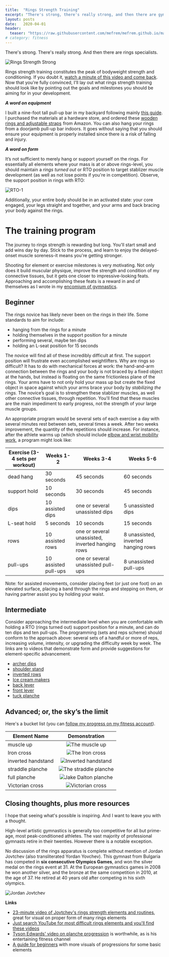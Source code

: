 ```yaml
---
title:  "Rings Strength Training"
excerpt: "There's strong, there's really strong, and then there are gymnastics rings specialists."
layout: posts
date:   2020-04-01
header:
  teaser: "https://raw.githubusercontent.com/mefrem/mefrem.github.io/master/assets/images/rings/iron-cross.jpg"
# category: fitness
---
```

There's strong. There's really strong. And then there are rings specialists.

![Rings Strength Strong](/assets/images/rings/donnell-rings.jpg "Donnell Whittenburg performing the maltese on rings")

Rings strength training constitutes the peak of bodyweight strength and conditioning. If you doubt it, [watch a minute of this video and come back](https://vimeo.com/101723280). Now that you're fully convinced, I'll lay out what rings strength training should look like by pointing out the goals and milestones you should be aiming for in your development.

***A word on equipment***

I built a nine-foot tall pull-up bar in my backyard following mainly [this guide](http://www.fitnesshq.com/making-a-diy-pull-up-bar/). I purchased the materials at a hardware store, and ordered these <a target="_blank" href="https://www.amazon.com/gp/product/B07CGCD7JH/ref=as_li_tl?ie=UTF8&camp=1789&creative=9325&creativeASIN=B07CGCD7JH&linkCode=as2&tag=mywebsiteaffi-20&linkId=321d19f50f21d533e81d8f07e84efc8a">wooden rings and adjustable straps</a><img src="//ir-na.amazon-adsystem.com/e/ir?t=mywebsiteaffi-20&l=am2&o=1&a=B07CGCD7JH" width="1" height="1" border="0" alt="" style="border:none !important; margin:0px !important;" /> from Amazon. You can also hang your rings from a doorjamb pull-up bar indoors. It goes without saying that you should ensure your equipment is properly installed since there is a risk of falling and injury.

***A word on form***

It’s not sufficient to merely hang or support yourself on the rings. For essentially all elements where your mass is at or above rings-level, you should maintain a *rings turned out* or RTO position to target stablizer muscle development (as well as not lose points if you're in competition). Observe, the support position in rings with RTO:

![RTO-1](/assets/images/rings/rto-1.jpg "Rings turned out position")

Additionally, your entire body should be in an activated state: your core engaged, your legs straight and together, and your arms and back bracing your body against the rings.

# The training program

The journey to rings strength is rewarding but long. You'll start small and add wins day by day. Stick to the process, and learn to enjoy the delayed-onset muscle soreness-it means you're getting stronger.

Shooting for element or exercise milestones is very motivating. Not only does it build muscular physique, improve the strength and condition of my connective tissues, but it gets one closer to impressive-looking feats. Approaching and accomplishing these feats is a reward in and of themselves as I wrote in my [encomium of gymnastics](/why-you-should-do-gymnastics).

## Beginner

The rings novice has likely never been on the rings in their life. Some standards to aim for include:

- hanging from the rings for a minute
- holding themselves in the support position for a minute
- performing several, maybe ten dips
- holding an L-seat position for 15 seconds

The novice will find all of these incredibly difficult at first. The support position will frustrate even accomplished weightlifters. Why are rings so difficult? It has to do with mechanical forces at work: the hand-and-arm connection between the rings and your body is not braced by a fixed object at the hands, but instead is floating on the same frictionless plane of the rings. Your arms have to not only hold your mass up but create the fixed object in space against which your arms brace your body by *stabilizing the rings.* The novice’s goal is to strengthen these stablizer muscles, as well other connective tissues, through repetition. You'll find that these muscles are the main impediment to early progress, not the strength of your large muscle groups.

An appropriate program would be several sets of each exercise a day with several minutes rest between sets, several times a week. After two weeks improvement, the quantity of the repetitions should increase. For instance, after the athlete warms up (which should include [elbow and wrist mobility work](https://shiftmovementscience.com/gymnasticsflexibilityguide/#Wrist_Flexibility), a program might look like:

| Exercise (3-4 sets per workout)     | Weeks 1-2            | Weeks 3-4                                        | Weeks 5-6                            |
|--------------|----------------------|--------------------------------------------------|--------------------------------------|
| dead hang    | 30 seconds           | 45 seconds                                       | 60 seconds                           |
| support hold | 10 seconds           | 30 seconds                                       | 45 seconds                           |
| dips         | 10 assisted dips     | one or several unassisted dips                   | 5 unassisted dips                    |
| L-seat hold  | 5 seconds            | 10 seconds                                       | 15 seconds                           |
| rows         | 10 assisted rows     | one or several unassisted, inverted hanging rows | 8 unassisted, inverted hanging rows |
| pull-ups     | 10 assisted pull-ups | one or several unassisted pull-ups               | 8 unassisted pull-ups               |

Note: for assisted movements, consider placing feet (or just one foot) on an elevated surface, placing a band through the rings and stepping on them, or having partner assist you by holding your waist.

## Intermediate

Consider approaching the intermediate level when you are comfortable with holding a RTO (rings turned out) support position for a minute, and can do ten dips and ten pull-ups. The programming (sets and reps scheme) should conform to the approach above: several sets of a handful or more of reps, increasing volume, intensity, or upgrading the difficulty week by week. The links are to videos that demonstrate form and provide suggestions for element-specific advancement.

- [archer dips](https://www.youtube.com/watch?v=BTFnz4JL4ww)
- [shoulder stand](https://www.youtube.com/watch?v=_Jf4hAHEwm8)
- [inverted rows](https://www.youtube.com/watch?v=jdOXFr-4m4g)
- [Ice cream makers](https://www.youtube.com/watch?v=mvw4NHPLy0E)
- [back lever](https://www.youtube.com/watch?v=FZZqbeZti84)
- [front lever](https://www.youtube.com/watch?v=K3EwjmqsPnw)
- [tuck planche](https://www.youtube.com/watch?v=4xVEZ_rELXI)

## Advanced; or, the sky’s the limit

Here's a bucket list (you can [follow my progress on my fitness account](https://www.instagram.com/maximally.me/)).  


| Element Name            | Demonstration                                                                                               |
|--------------------|:---------------------------------------------------------------------------------------------------:|
| muscle up         | ![The muscle up](/assets/images/rings/muscle-up.gif "Weighted muscle up")      |
| Iron cross        | ![The Iron cross](/assets/images/rings/iron-cross.jpg "Brandon Wynn's cross")               |
| inverted handstand | ![Inverted handstand](/assets/images/rings/inverted-hs.jpg "Inverted handstand")                    |
| straddle planche   | ![The straddle planche](/assets/images/rings/straddle-planche.jpg "The straddle planche")           |
| full planche       | ![Jake Dalton planche](/assets/images/rings/jake-planche.jpg "Jake Dalton's straight-body planche") |
| Victorian cross    | ![Victorian cross](/assets/images/rings/victorian.jpg "Victorian cross")                            |


## Closing thoughts, plus more resources

I hope that seeing what's possible is inspiring. And I want to leave you with a thought.

High-level artistic gymnastics is generally too competitive for all but prime-age, most peak-conditioned athletes. The vast majority of professional gymnasts retire in their twenties. However there is a notable exception.

No discussion of the rings apparatus is complete without mention of Jordan Jovtchev (also transliterated Yordan Yovchev). This gymnast from Bulgaria has competed in **six consecutive Olympics Games**, and won the silver medal on the rings event at 31. At the European gymnastics games in 2008 he won another silver, and the bronze at the same competition in 2010, at the age of 37. He retired at 40 years old after competing in his sixth olympics.

![Jordan Jovtchev](/assets/images/rings/jordan-maltese.jpg "The master himself")


**Links**

- [23-minute video of Jovtchev's rings strength elements and routines](https://www.youtube.com/watch?v=rmajOvve63I), great for visual on proper form of many rings elements
- [Just search YouTube for most difficult rings elements and you'll find these videos](https://www.youtube.com/watch?v=NYIUIzl3eUA)
- [Tyson Edwards' video on planche progression](https://www.youtube.com/watch?v=8nP7ARM3eCA) is worthwhile, as is his entertaining fitness channel
- [A guide for beginners](https://www.coachmag.co.uk/exercises/home-workouts/4502/gymnastic-ring-workouts-for-small-spaces) with more visuals of progressions for some basic elements
